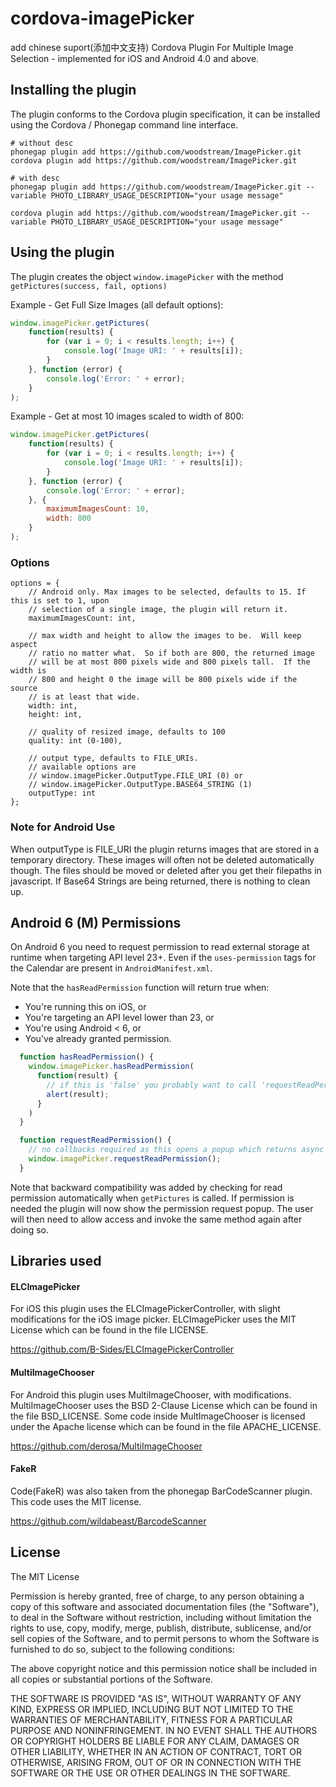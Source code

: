 cordova-imagePicker
===================
add chinese suport(添加中文支持)
Cordova Plugin For Multiple Image Selection - implemented for iOS and Android 4.0 and above.

## Installing the plugin

The plugin conforms to the Cordova plugin specification, it can be installed
using the Cordova / Phonegap command line interface.

    # without desc
    phonegap plugin add https://github.com/woodstream/ImagePicker.git
    cordova plugin add https://github.com/woodstream/ImagePicker.git
    
    # with desc
    phonegap plugin add https://github.com/woodstream/ImagePicker.git --variable PHOTO_LIBRARY_USAGE_DESCRIPTION="your usage message"

    cordova plugin add https://github.com/woodstream/ImagePicker.git --variable PHOTO_LIBRARY_USAGE_DESCRIPTION="your usage message"


## Using the plugin

The plugin creates the object `window.imagePicker` with the method `getPictures(success, fail, options)`

Example - Get Full Size Images (all default options):
```javascript
window.imagePicker.getPictures(
    function(results) {
        for (var i = 0; i < results.length; i++) {
            console.log('Image URI: ' + results[i]);
        }
    }, function (error) {
        console.log('Error: ' + error);
    }
);
```

Example - Get at most 10 images scaled to width of 800:
```javascript
window.imagePicker.getPictures(
    function(results) {
        for (var i = 0; i < results.length; i++) {
            console.log('Image URI: ' + results[i]);
        }
    }, function (error) {
        console.log('Error: ' + error);
    }, {
        maximumImagesCount: 10,
        width: 800
    }
);
```

### Options

    options = {
        // Android only. Max images to be selected, defaults to 15. If this is set to 1, upon
        // selection of a single image, the plugin will return it.
        maximumImagesCount: int,
        
        // max width and height to allow the images to be.  Will keep aspect
        // ratio no matter what.  So if both are 800, the returned image
        // will be at most 800 pixels wide and 800 pixels tall.  If the width is
        // 800 and height 0 the image will be 800 pixels wide if the source
        // is at least that wide.
        width: int,
        height: int,
        
        // quality of resized image, defaults to 100
        quality: int (0-100),

        // output type, defaults to FILE_URIs.
        // available options are 
        // window.imagePicker.OutputType.FILE_URI (0) or 
        // window.imagePicker.OutputType.BASE64_STRING (1)
        outputType: int
    };
    
### Note for Android Use

When outputType is FILE_URI the plugin returns images that are stored in a temporary directory.  These images will often not be deleted automatically though.  The files should be moved or deleted after you get their filepaths in javascript. If Base64 Strings are being returned, there is nothing to clean up.

## Android 6 (M) Permissions
On Android 6 you need to request permission to read external storage at runtime when targeting API level 23+.
Even if the `uses-permission` tags for the Calendar are present in `AndroidManifest.xml`.

Note that the `hasReadPermission` function will return true when:

- You're running this on iOS, or
- You're targeting an API level lower than 23, or
- You're using Android < 6, or
- You've already granted permission.

```js
  function hasReadPermission() {
    window.imagePicker.hasReadPermission(
      function(result) {
        // if this is 'false' you probably want to call 'requestReadPermission' now
        alert(result);
      }
    )
  }

  function requestReadPermission() {
    // no callbacks required as this opens a popup which returns async
    window.imagePicker.requestReadPermission();
  }
```

Note that backward compatibility was added by checking for read permission automatically when `getPictures` is called.
If permission is needed the plugin will now show the permission request popup.
The user will then need to allow access and invoke the same method again after doing so.


## Libraries used

#### ELCImagePicker

For iOS this plugin uses the ELCImagePickerController, with slight modifications for the iOS image picker.  ELCImagePicker uses the MIT License which can be found in the file LICENSE.

https://github.com/B-Sides/ELCImagePickerController

#### MultiImageChooser

For Android this plugin uses MultiImageChooser, with modifications.  MultiImageChooser uses the BSD 2-Clause License which can be found in the file BSD_LICENSE.  Some code inside MultImageChooser is licensed under the Apache license which can be found in the file APACHE_LICENSE.

https://github.com/derosa/MultiImageChooser

#### FakeR

Code(FakeR) was also taken from the phonegap BarCodeScanner plugin.  This code uses the MIT license.

https://github.com/wildabeast/BarcodeScanner

## License

The MIT License

Permission is hereby granted, free of charge, to any person obtaining a copy
of this software and associated documentation files (the "Software"), to deal
in the Software without restriction, including without limitation the rights
to use, copy, modify, merge, publish, distribute, sublicense, and/or sell
copies of the Software, and to permit persons to whom the Software is
furnished to do so, subject to the following conditions:

The above copyright notice and this permission notice shall be included in
all copies or substantial portions of the Software.

THE SOFTWARE IS PROVIDED "AS IS", WITHOUT WARRANTY OF ANY KIND, EXPRESS OR
IMPLIED, INCLUDING BUT NOT LIMITED TO THE WARRANTIES OF MERCHANTABILITY,
FITNESS FOR A PARTICULAR PURPOSE AND NONINFRINGEMENT. IN NO EVENT SHALL THE
AUTHORS OR COPYRIGHT HOLDERS BE LIABLE FOR ANY CLAIM, DAMAGES OR OTHER
LIABILITY, WHETHER IN AN ACTION OF CONTRACT, TORT OR OTHERWISE, ARISING FROM,
OUT OF OR IN CONNECTION WITH THE SOFTWARE OR THE USE OR OTHER DEALINGS IN
THE SOFTWARE.
